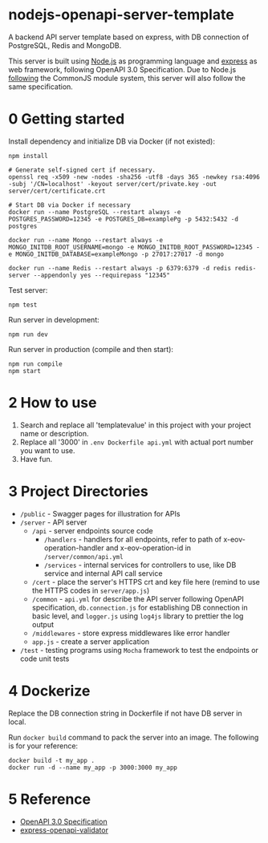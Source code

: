 # nodejs-openapi-server-template
A backend API server template based on express, with DB connection of PostgreSQL, Redis and MongoDB.

This server is built using [Node.js](https://nodejs.org/) as programming language and [express](http://expressjs.com/) as web framework, following OpenAPI 3.0 Specification. Due to Node.js [following](https://nodejs.org/en/knowledge/getting-started/what-is-require/) the CommonJS module system, this server will also follow the same specification.


# 0 Getting started
Install dependency and initialize DB via Docker (if not existed):

``` shell
npm install

# Generate self-signed cert if necessary.
openssl req -x509 -new -nodes -sha256 -utf8 -days 365 -newkey rsa:4096 -subj '/CN=localhost' -keyout server/cert/private.key -out server/cert/certificate.crt

# Start DB via Docker if necessary
docker run --name PostgreSQL --restart always -e POSTGRES_PASSWORD=12345 -e POSTGRES_DB=examplePg -p 5432:5432 -d postgres

docker run --name Mongo --restart always -e MONGO_INITDB_ROOT_USERNAME=mongo -e MONGO_INITDB_ROOT_PASSWORD=12345 -e MONGO_INITDB_DATABASE=exampleMongo -p 27017:27017 -d mongo

docker run --name Redis --restart always -p 6379:6379 -d redis redis-server --appendonly yes --requirepass "12345"
```

Test server:

```shell
npm test
```

Run server in development:

```shell
npm run dev
```

Run server in production (compile and then start):

```shell
npm run compile
npm start
```


# 2 How to use

1. Search and replace all 'templatevalue' in this project with your project name or description.
2. Replace all '3000' in `.env Dockerfile api.yml` with actual port number you want to use.
3. Have fun.


# 3 Project Directories

- `/public` - Swagger pages for illustration for APIs
- `/server` - API server
  - `/api` - server endpoints source code
    - `/handlers` - handlers for all endpoints, refer to path of x-eov-operation-handler and x-eov-operation-id in `/server/common/api.yml`
    - `/services` - internal services for controllers to use, like DB service and internal API call service 
  - `/cert` - place the server's HTTPS crt and key file here (remind to use the HTTPS codes in `server/app.js`)
  - `/common` - `api.yml` for describe the API server following OpenAPI specification, `db.connection.js` for establishing DB connection in basic level, and `logger.js` using `log4js` library to prettier the log output
  - `/middlewares` - store express middlewares like error handler
  - `app.js` - create a server application
- `/test` - testing programs using `Mocha` framework to test the endpoints or code unit tests


# 4 Dockerize

Replace the DB connection string in Dockerfile if not have DB server in local.

Run `docker build` command to pack the server into an image. The following is for your reference:

``` shell
docker build -t my_app .
docker run -d --name my_app -p 3000:3000 my_app
```


# 5 Reference

- [OpenAPI 3.0 Specification](https://swagger.io/specification/)
- [express-openapi-validator](https://github.com/cdimascio/express-openapi-validator)
